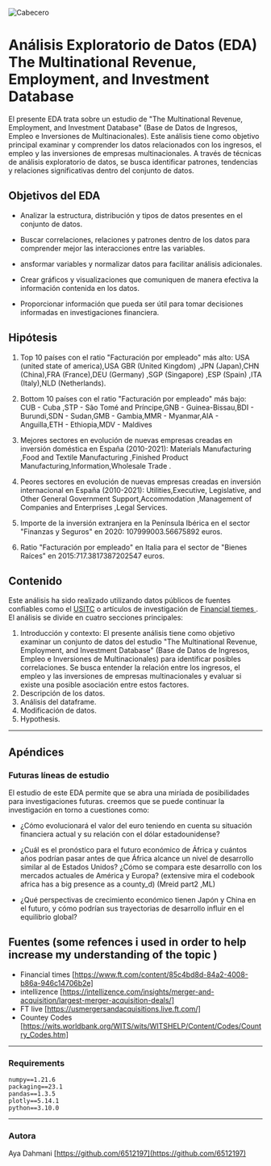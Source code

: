 ![Cabecero](.[image]([https://www.e-elgar.com/assets/Uploads/blocks/hero-banner/03a836f03a/Econs-Web-Image_ScaleMaxHeightWzY1MF0__ScaleMaxHeightWzY1MF0.jpg)](https://www.e-elgar.com/assets/Uploads/blocks/hero-banner/03a836f03a/Econs-Web-Image_ScaleMaxHeightWzY1MF0__ScaleMaxHeightWzY1MF0.jpg))


# Análisis Exploratorio de Datos (EDA) The Multinational Revenue, Employment, and Investment Database 

El presente EDA trata sobre un estudio de "The Multinational Revenue, Employment, and Investment Database" (Base de Datos de Ingresos, Empleo e Inversiones de Multinacionales). Este análisis tiene como objetivo principal examinar y comprender los datos relacionados con los ingresos, el empleo y las inversiones de empresas multinacionales. A través de técnicas de análisis exploratorio de datos, se busca identificar patrones, tendencias y relaciones significativas dentro del conjunto de datos.
## Objetivos del EDA 
- Analizar la estructura, distribución y tipos de datos presentes en el conjunto de datos.

- Buscar correlaciones, relaciones y patrones dentro de los datos para comprender mejor las interacciones entre las variables.

-  ansformar variables y normalizar datos para facilitar análisis adicionales.

- Crear gráficos y visualizaciones que comuniquen de manera efectiva la información contenida en los datos.

- Proporcionar información que pueda ser útil para tomar decisiones informadas en investigaciones financiera.


## Hipótesis
1) Top 10 países con el ratio "Facturación por empleado" más alto: USA (united state of america),USA GBR (United Kingdom) ,JPN (Japan),CHN (China),FRA (France),DEU (Germany) ,SGP (Singapore) ,ESP (Spain) ,ITA (Italy),NLD (Netherlands).

2) Bottom 10 países con el ratio "Facturación por empleado" más bajo: CUB - Cuba ,STP - São Tomé and Príncipe,GNB - Guinea-Bissau,BDI - Burundi,SDN - Sudan,GMB - Gambia,MMR - Myanmar,AIA - Anguilla,ETH - Ethiopia,MDV - Maldives

3) Mejores sectores en evolución de nuevas empresas creadas en inversión doméstica en España (2010-2021):
Materials Manufacturing ,Food and Textile Manufacturing ,Finished Product Manufacturing,Information,Wholesale Trade .

4) Peores sectores en evolución de nuevas empresas creadas en inversión internacional en España (2010-2021):
 Utilities,Executive, Legislative, and Other General Government Support,Accommodation ,Management of Companies and Enterprises ,Legal Services.

5) Importe de la inversión extranjera en la Península Ibérica en el sector "Finanzas y Seguros" en 2020: 107999003.56675892 euros.

5) Ratio "Facturación por empleado" en Italia para el sector de "Bienes Raíces" en 2015:717.3817387202547 euros.


## Contenido
Este análisis ha sido realizado utilizando datos públicos de fuentes confiables como el  [USITC](https://www.usitc.gov/data/gravity/mreid.htm) o artículos de investigación de [Financial tiemes ](https://www.ft.com/content/85c4bd8d-84a2-4008-b86a-946c14706b2e ). El análisis se divide en cuatro secciones principales:

1) Introducción y contexto:
El presente análisis tiene como objetivo examinar un conjunto de datos del estudio "The Multinational Revenue, Employment, and Investment Database" (Base de Datos de Ingresos, Empleo e Inversiones de Multinacionales) para identificar posibles correlaciones. Se busca entender la relación entre los ingresos, el empleo y las inversiones de empresas multinacionales y evaluar si existe una posible asociación entre estos factores.
2) Descripción de los datos.
3) Análisis del dataframe.
4) Modificación de datos.
5) Hypothesis.


***
## Apéndices


### Futuras líneas de estudio
El estudio de este EDA permite que se abra una miríada de posibilidades para investigaciones futuras. creemos que se puede continuar la investigación en torno a cuestiones como:

* ¿Cómo evolucionará el valor del euro teniendo en cuenta su situación financiera actual y su relación con el dólar estadounidense?

* ¿Cuál es el pronóstico para el futuro económico de África y cuántos años podrían pasar antes de que África alcance un nivel de desarrollo similar al de Estados Unidos? ¿Cómo se compara este desarrollo con los mercados actuales de América y Europa? (extensive mira el codebook africa has a big presence as a county_d) (Mreid part2 ,ML)

* ¿Qué perspectivas de crecimiento económico tienen Japón y China en el futuro, y cómo podrían sus trayectorias de desarrollo influir en el equilibrio global?


## Fuentes (some refences i used in order to help increase my understanding of the topic )
*  Financial times [https://www.ft.com/content/85c4bd8d-84a2-4008-b86a-946c14706b2e]
* intellizence [https://intellizence.com/insights/merger-and-acquisition/largest-merger-acquisition-deals/]
* FT live  [https://usmergersandacquisitions.live.ft.com/]
* Countey Codes [https://wits.worldbank.org/WITS/wits/WITSHELP/Content/Codes/Country_Codes.htm]
***
### Requirements
    numpy==1.21.6
    packaging==23.1
    pandas==1.3.5
    plotly==5.14.1
    python==3.10.0
***
### Autora
Aya Dahmani [https://github.com/6512197](https://github.com/6512197)
